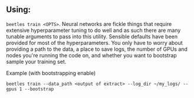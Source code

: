## Using:
`beetles train <OPTS>`.
Neural networks are fickle things that require extensive hyperparameter tuning to do well and as such there are many tunable arguments to pass into this utility. Sensible defaults have been provided for most of the hyperparameters. You only have to worry about providing a path to the data, a place to save logs, the number of GPUs and nodes you're running the code on, and whether you want to bootstrap sample your training set.

Example (with bootstrapping enable)
```
beetles train --data_path <output of extract> --log_dir ~/my_logs/ --gpus 1 --bootstrap
```
